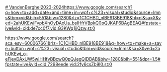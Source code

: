 [# VandenBergheI2023-2024](https://www.google.com/search?q=how+to+add+date+and+time+in+wpf+c%23+visual+studio&source=lmns&tbm=vid&bih=551&biw=1280&rlz=1C1CHBD_nlBE918BE918&hl=nl&sa=X&ved=2ahUKEwiFvpbXhOyDAxUa_bsIHfrVBpkQ0pQJKAF6BAgBEAQ#fpstate=ive&vld=cid:de7cc0f7,vid:G3KWq1jjQzw,st:0)https://www.google.com/search?q=how+to+add+date+and+time+in+wpf+c%23+visual+studio&source=lmns&tbm=vid&bih=551&biw=1280&rlz=1C1CHBD_nlBE918BE918&hl=nl&sa=X&ved=2ahUKEwiFvpbXhOyDAxUa_bsIHfrVBpkQ0pQJKAF6BAgBEAQ#fpstate=ive&vld=cid:de7cc0f7,vid:G3KWq1jjQzw,st:0

https://www.google.com/search?sca_esv=600067661&rlz=1C1CHBD_nlBE918BE918&q=how+to+make+a+save+button+wpf+c%23+visual+studio&tbm=vid&source=lnms&sa=X&ved=2ahUKEwj_o-eFjeyDAxUW5wIHHfvBBcwQ0pQJegQIDBAB&biw=1280&bih=551&dpr=1.5#fpstate=ive&vld=cid:7298eede,vid:2fy6csZb9I0,st:0
